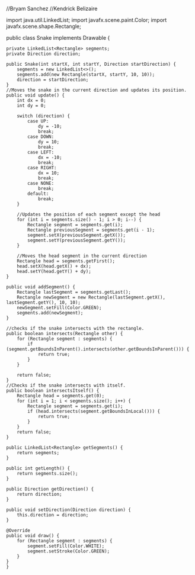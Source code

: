 








//Bryam Sanchez
//Kendrick Belizaire

import java.util.LinkedList;
import javafx.scene.paint.Color;
import javafx.scene.shape.Rectangle;

public class Snake implements Drawable {

    private LinkedList<Rectangle> segments;
    private Direction direction;

    public Snake(int startX, int startY, Direction startDirection) {
        segments = new LinkedList<>();
        segments.add(new Rectangle(startX, startY, 10, 10));
        direction = startDirection;
    }
    //Moves the snake in the current direction and updates its position.
    public void update() {
        int dx = 0;
        int dy = 0;

        switch (direction) {
            case UP:
                dy = -10;
                break;
            case DOWN:
                dy = 10;
                break;
            case LEFT:
                dx = -10;
                break;
            case RIGHT:
                dx = 10;
                break;
            case NONE:
                break;
            default:
                break;
        }

        //Updates the position of each segment except the head
        for (int i = segments.size() - 1; i > 0; i--) {
            Rectangle segment = segments.get(i);
            Rectangle previousSegment = segments.get(i - 1);
            segment.setX(previousSegment.getX());
            segment.setY(previousSegment.getY());
        }

        //Moves the head segment in the current direction
        Rectangle head = segments.getFirst();
        head.setX(head.getX() + dx);
        head.setY(head.getY() + dy);
    }

    public void addSegment() {
        Rectangle lastSegment = segments.getLast();
        Rectangle newSegment = new Rectangle(lastSegment.getX(), lastSegment.getY(), 10, 10);
        newSegment.setFill(Color.GREEN);
        segments.add(newSegment);
    }

    //checks if the snake intersects with the rectangle.
    public boolean intersects(Rectangle other) {
        for (Rectangle segment : segments) {
            if (segment.getBoundsInParent().intersects(other.getBoundsInParent())) {
                return true;
            }
        }
    
        return false;
    }
    //Checks if the snake intersects with itself.
    public boolean intersectsItself() {
        Rectangle head = segments.get(0);
        for (int i = 1; i < segments.size(); i++) {
            Rectangle segment = segments.get(i);
            if (head.intersects(segment.getBoundsInLocal())) {
                return true;
            }
        }
        return false;
    }
    
    public LinkedList<Rectangle> getSegments() {
        return segments;
    }
    
    public int getLength() {
        return segments.size();
    }
    
    public Direction getDirection() {
        return direction;
    }
    
    public void setDirection(Direction direction) {
        this.direction = direction;
    }
    
    @Override
    public void draw() {
        for (Rectangle segment : segments) {
            segment.setFill(Color.WHITE);
            segment.setStroke(Color.GREEN);
        }
    }
    }
